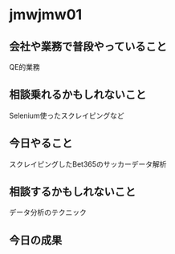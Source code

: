 # jmwjmw01

## 会社や業務で普段やっていること
QE的業務

## 相談乗れるかもしれないこと
Selenium使ったスクレイピングなど

## 今日やること
スクレイピングしたBet365のサッカーデータ解析

## 相談するかもしれないこと
データ分析のテクニック

## 今日の成果


